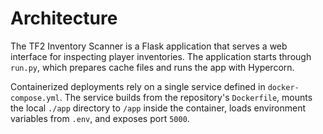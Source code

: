 # Architecture

The TF2 Inventory Scanner is a Flask application that serves a web interface for inspecting player inventories. The application starts through `run.py`, which prepares cache files and runs the app with Hypercorn.

Containerized deployments rely on a single service defined in `docker-compose.yml`. The service builds from the repository's `Dockerfile`, mounts the local `./app` directory to `/app` inside the container, loads environment variables from `.env`, and exposes port `5000`.

